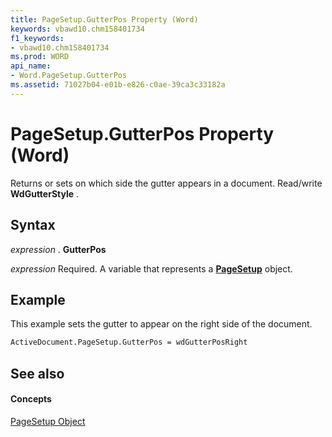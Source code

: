 ```yaml
---
title: PageSetup.GutterPos Property (Word)
keywords: vbawd10.chm158401734
f1_keywords:
- vbawd10.chm158401734
ms.prod: WORD
api_name:
- Word.PageSetup.GutterPos
ms.assetid: 71027b04-e01b-e826-c0ae-39ca3c33182a
---
```



# PageSetup.GutterPos Property (Word)

Returns or sets on which side the gutter appears in a document. Read/write  **WdGutterStyle** .


## Syntax

 _expression_ . **GutterPos**

 _expression_ Required. A variable that represents a **[PageSetup](pagesetup-object-word.md)** object.


## Example

This example sets the gutter to appear on the right side of the document.


```vb
ActiveDocument.PageSetup.GutterPos = wdGutterPosRight
```


## See also


#### Concepts


[PageSetup Object](pagesetup-object-word.md)

